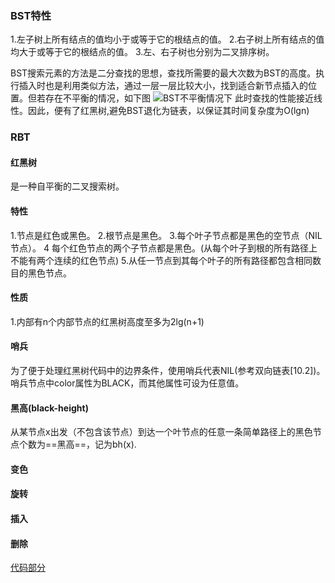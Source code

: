 ### BST特性
1.左子树上所有结点的值均小于或等于它的根结点的值。
2.右子树上所有结点的值均大于或等于它的根结点的值。
3.左、右子树也分别为二叉排序树。

BST搜索元素的方法是二分查找的思想，查找所需要的最大次数为BST的高度。执行插入时也是利用类似方法，通过一层一层比较大小，找到适合新节点插入的位置。但若存在不平衡的情况，如下图
![BST不平衡情况下](http://5b0988e595225.cdn.sohucs.com/images/20171102/3490195d7e3a405c97c34d391c71f09b.png)
此时查找的性能接近线性。因此，便有了红黑树,避免BST退化为链表，以保证其时间复杂度为O(lgn)

### RBT

#### 红黑树
是一种自平衡的二叉搜索树。
#### 特性
1.节点是红色或黑色。
2.根节点是黑色。
3.每个叶子节点都是黑色的空节点（NIL节点）。
4 每个红色节点的两个子节点都是黑色。(从每个叶子到根的所有路径上不能有两个连续的红色节点)
5.从任一节点到其每个叶子的所有路径都包含相同数目的黑色节点。
#### 性质
1.内部有n个内部节点的红黑树高度至多为2lg(n+1)


#### 哨兵
为了便于处理红黑树代码中的边界条件，使用哨兵代表NIL(参考双向链表[10.2])。哨兵节点中color属性为BLACK，而其他属性可设为任意值。

#### 黑高(black-height)
从某节点x出发（不包含该节点）到达一个叶节点的任意一条简单路径上的黑色节点个数为==黑高==，记为bh(x).

#### 变色

#### 旋转

#### 插入

#### 删除

[代码部分](https://github.com/lia112/GLRS-/blob/main/Data%20Struct/stack%26%26queue.cpp)
